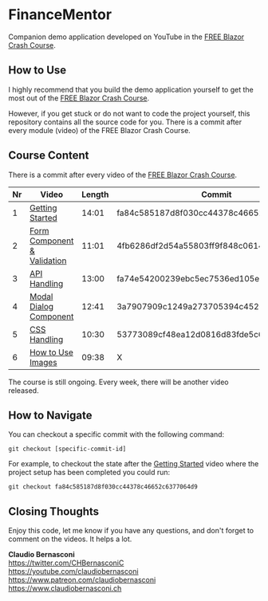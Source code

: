 # FinanceMentor
Companion demo application developed on YouTube in the [FREE Blazor Crash Course](https://www.claudiobernasconi.ch/BlazorCrashCourse).

## How to Use
I highly recommend that you build the demo application yourself to get the most out of the [FREE Blazor Crash Course](https://www.claudiobernasconi.ch/BlazorCrashCourse). 

However, if you get stuck or do not want to code the project yourself, this repository contains all the source code for you. There is a commit after every module (video) of the FREE Blazor Crash Course.

## Course Content
There is a commit after every video of the [FREE Blazor Crash Course](https://www.claudiobernasconi.ch/BlazorCrashCourse).

| Nr | Video   | Length | Commit  |
| - | ------------- | ------ | --------|
| 1 | [Getting Started](https://www.youtube.com/watch?v=89Klc6WHElw&list=PLwISgxnkpZGL_LhTQCWwp-WCzupv7lcp0&index=1) | 14:01 | fa84c585187d8f030cc44378c46652c6377064d9 |
| 2 | [Form Component & Validation](https://www.youtube.com/watch?v=7cl1jpkTFJ4&list=PLwISgxnkpZGL_LhTQCWwp-WCzupv7lcp0&index=3) | 11:01 | 4fb6286df2d54a55803ff9f848c0614bc09da522 |
| 3 | [API Handling](https://www.youtube.com/watch?v=XW2MfdKDNsY&list=PLwISgxnkpZGL_LhTQCWwp-WCzupv7lcp0&index=4) | 13:00 | fa74e54200239ebc5ec7536ed105ec65fa2a7d0a |
| 4 | [Modal Dialog Component](https://www.youtube.com/watch?v=udb6DNKZyhU&list=PLwISgxnkpZGL_LhTQCWwp-WCzupv7lcp0&index=4) | 12:41 | 3a7907909c1249a273705394c4520c3fb320dcbe |
| 5 | [CSS Handling](https://www.youtube.com/watch?v=_yn22LpFitk&list=PLwISgxnkpZGL_LhTQCWwp-WCzupv7lcp0&index=5) | 10:30 | 53773089cf48ea12d0816d83fde5c6bdfa8d1e10 |
| 6 | [How to Use Images](X) | 09:38 | X |

The course is still ongoing. Every week, there will be another video released.

## How to Navigate
You can checkout a specific commit with the following command:
``` 
git checkout [specific-commit-id]
```
For example, to checkout the state after the [Getting Started](https://www.youtube.com/watch?v=89Klc6WHElw&list=PLwISgxnkpZGL_LhTQCWwp-WCzupv7lcp0&index=1) video where the project setup has been completed you could run:
``` 
git checkout fa84c585187d8f030cc44378c46652c6377064d9
```

## Closing Thoughts
Enjoy this code, let me know if you have any questions, and don't forget to comment on the videos. It helps a lot.

**Claudio Bernasconi**  
https://twitter.com/CHBernasconiC  
https://youtube.com/claudiobernasconi  
https://www.patreon.com/claudiobernasconi  
https://www.claudiobernasconi.ch  
